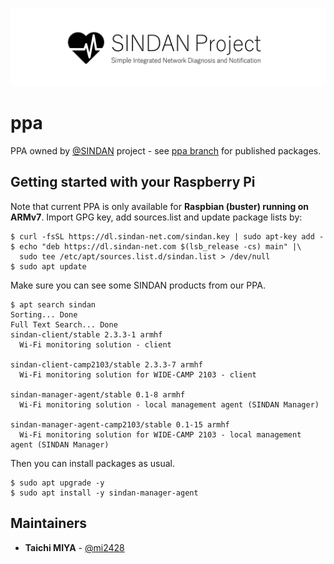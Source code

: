  ![SINDAN Project](https://raw.githubusercontent.com/SINDAN/sindan-docker/screenshot/logo.png)

# ppa

PPA owned by [@SINDAN](https://github.com/SINDAN) project - see [ppa branch](https://github.com/SINDAN/ppa/tree/ppa) for published packages.

## Getting started with your Raspberry Pi

Note that current PPA is only available for **Raspbian (buster) running on ARMv7**.
Import GPG key, add sources.list and update package lists by:

```
$ curl -fsSL https://dl.sindan-net.com/sindan.key | sudo apt-key add -
$ echo "deb https://dl.sindan-net.com $(lsb_release -cs) main" |\
  sudo tee /etc/apt/sources.list.d/sindan.list > /dev/null
$ sudo apt update
```

Make sure you can see some SINDAN products from our PPA.

```
$ apt search sindan
Sorting... Done
Full Text Search... Done
sindan-client/stable 2.3.3-1 armhf
  Wi-Fi monitoring solution - client

sindan-client-camp2103/stable 2.3.3-7 armhf
  Wi-Fi monitoring solution for WIDE-CAMP 2103 - client

sindan-manager-agent/stable 0.1-8 armhf
  Wi-Fi monitoring solution - local management agent (SINDAN Manager)

sindan-manager-agent-camp2103/stable 0.1-15 armhf
  Wi-Fi monitoring solution for WIDE-CAMP 2103 - local management agent (SINDAN Manager)
```

Then you can install packages as usual.

```
$ sudo apt upgrade -y
$ sudo apt install -y sindan-manager-agent
```

## Maintainers

- **Taichi MIYA** - [@mi2428](https://github.com/mi2428)


